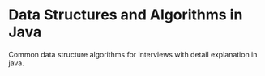 # Data Structures and Algorithms in Java
Common data structure algorithms for interviews with detail explanation in java.
